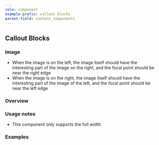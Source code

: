 ```yaml
---
role: component
example-prefix: callout_blocks
parent-field: content_components
---
```


## Callout Blocks

### Image

* When the image is on the left, the image itself should have the interesting part of the image on the right, and the
  focal point should be near the right edge
* When the image is on the right, the image itself should have the interesting part of the image of the left, and the
  focal point should be near the left edge

### Overview

### Usage notes

* This component only supports the full width

### Examples
